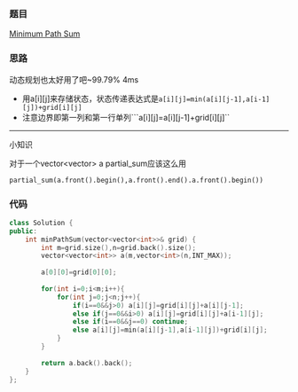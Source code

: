 ### 题目
[Minimum Path Sum](https://leetcode-cn.com/problems/minimum-path-sum/submissions/)
### 思路
动态规划也太好用了吧~99.79% 4ms


+ 用a[i][j]来存储状态，状态传递表达式是```a[i][j]=min(a[i][j-1],a[i-1][j])+grid[i][j]```
+ 注意边界即第一列和第一行单列```a[i][j]=a[i][j-1]+grid[i][j]``
---

小知识

对于一个vector<vector<int>> a partial_sum应该这么用
    
```partial_sum(a.front().begin(),a.front().end().a.front().begin())```

### 代码
```c++
class Solution {
public:
    int minPathSum(vector<vector<int>>& grid) {
        int m=grid.size(),n=grid.back().size();
        vector<vector<int>> a(m,vector<int>(n,INT_MAX));
        
        a[0][0]=grid[0][0];
        
        for(int i=0;i<m;i++){
            for(int j=0;j<n;j++){
                if(i==0&&j>0) a[i][j]=grid[i][j]+a[i][j-1];
                else if(j==0&&i>0) a[i][j]=grid[i][j]+a[i-1][j];
                else if(i==0&&j==0) continue;
                else a[i][j]=min(a[i][j-1],a[i-1][j])+grid[i][j];
            }
        }
        
        return a.back().back();
    }
};
```
